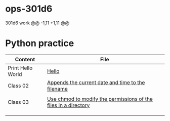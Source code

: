 # ops-301d6
301d6 work 
@@ -1,11 +1,11 @@
# Python practice
|    Content    | File          |
|   ---------   |   -------     |
| Print Hello World | [Hello](https://github.com/hyonluv/python-practice/blob/main/hello.py) |
| Class 02 |[Appends the current date and time to the filename](https://github.com/connieuribe/ops-301d6-code-challenges/blob/main/ops-challenge02.sh)|
|   |   |
|Class 03   |[Use chmod to modify the permissions of the files in a directory](https://github.com/connieuribe/ops-301d6-code-challenges/blob/main/ops-challenge03.sh)   |
|   |   |
|   |   |
|   |   |
